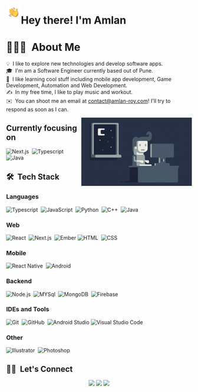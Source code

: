 <img alt="Night Coding" src="./assets/Hand%20Wave.gif" width='40' align="left"/><h1>Hey there! I'm Amlan</h1>

<!-- ## 👋 &nbsp;Hey there! I'm Amlan -->

# 👨🏻‍💻 &nbsp;About Me

💡 &nbsp;I like to explore new technologies and develop software apps.\
🎓 &nbsp;I'm am a Software Engineer currently based out of Pune.\
🌱 &nbsp;I like learning cool stuff including mobile app development, Game Development, Automation and Web Development.\
✍️ &nbsp;In my free time, I like to play music and workout.\
✉️ &nbsp;You can shoot me an email at contact@amlan-roy.com! I'll try to respond as soon as I can.

<img alt="Night Coding" src="./assets/Night-Coding.gif" align="right"/>

## Currently focusing on
![Next.js](https://img.shields.io/badge/-NextJS-05122A?style=flat&logo=next.js)&nbsp;
![Typescript](https://img.shields.io/badge/-TypeScript-05122A?style=flat&logo=typescript)&nbsp;
![Java](https://img.shields.io/badge/-Java-05122A?style=flat&logo=Java)&nbsp;


## 🛠 &nbsp;Tech Stack

### Languages
![Typescript](https://img.shields.io/badge/-TypeScript-05122A?style=flat&logo=typescript)&nbsp;
![JavaScript](https://img.shields.io/badge/-JavaScript-05122A?style=flat&logo=javascript)&nbsp;
![Python](https://img.shields.io/badge/-Python-05122A?style=flat&logo=python)&nbsp;
![C++](https://img.shields.io/badge/-C++-05122A?style=flat&logo=C%2B%2B&logoColor=00599C)&nbsp;
![Java](https://img.shields.io/badge/-Java-05122A?style=flat&logo=Java)&nbsp;

### Web
![React](https://img.shields.io/badge/-React-05122A?style=flat&logo=react)&nbsp; ![Next.js](https://img.shields.io/badge/-NextJS-05122A?style=flat&logo=next.js)&nbsp; ![Ember](https://img.shields.io/badge/ember-1C1E24?style=style=fla&logo=ember.js&logoColor=#D04A37) ![HTML](https://img.shields.io/badge/-HTML-05122A?style=flat&logo=HTML5)&nbsp;
![CSS](https://img.shields.io/badge/-CSS-05122A?style=flat&logo=CSS3&logoColor=1572B6)&nbsp;

### Mobile
![React Native](https://img.shields.io/badge/React_Native-20232A?style=flat&logo=react&logoColor=61DAFB)&nbsp;
![Android](https://img.shields.io/badge/Android-3DDC84?style=style=fla&logo=android&logoColor=white)&nbsp;

### Backend
![Node.js](https://img.shields.io/badge/-Node.js-05122A?style=flat&logo=node.js)&nbsp;
![MYSql](https://img.shields.io/badge/MySQL-00000F?style=flat&logo=mysql&logoColor=white)&nbsp;
![MongoDB](https://img.shields.io/badge/MongoDB-4EA94B?style=flat&logo=mongodb&logoColor=white)&nbsp;
![Firebase](https://img.shields.io/badge/firebase-%23039BE5.svg?style=flat&logo=firebase)

### IDEs and Tools

![Git](https://img.shields.io/badge/-Git-05122A?style=flat&logo=git)&nbsp;
![GitHub](https://img.shields.io/badge/-GitHub-05122A?style=flat&logo=github)&nbsp;
![Android Studio](https://img.shields.io/badge/Android%20Studio-3DDC84.svg?style=flat&logo=android-studio&logoColor=white)
![Visual Studio Code](https://img.shields.io/badge/-Visual%20Studio%20Code-05122A?style=flat&logo=visual-studio-code&logoColor=007ACC)&nbsp;

### Other
![Illustrator](https://img.shields.io/badge/-Illustrator-05122A?style=flat&logo=adobe-illustrator)&nbsp;
![Photoshop](https://img.shields.io/badge/-Photoshop-05122A?style=flat&logo=adobe-photoshop)&nbsp;

## 🤝🏻 &nbsp;Let's Connect
<p align="center">
<a href="https://www.linkedin.com/in/amlan-roy-2a0344192/"><img src="https://img.shields.io/badge/-Amlan%20Roy-0077B5?style=flat&logo=Linkedin&logoColor=white"/></a>
<a href="mailto:contact@amlan-roy.com"><img src="https://img.shields.io/badge/-contact@amlan--roy.com-D14836?style=flat&logo=Gmail&logoColor=white"/></a>
<a href="https://twitter.com/_royamlan_"><img src="https://img.shields.io/badge/_royamlan_-%231DA1F2.svg?style=flat&logo=Twitter&logoColor=white"/></a>
  
</p>
